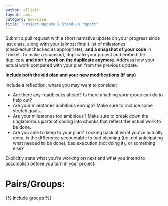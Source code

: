 ```yaml
---
author: elliott
layout: post
category: exercise
title: "Project Update & Stand-up report"
---
```


Submit a pull request with a short narrative update on your progress since last class,
along with your (almost final!) list of milestones (checked/unchecked as appropriate), **and a snapshot of your code** in
Trinket. To make a snapshot, duplicate your project and embed the duplicate **and don't work on the duplicate anymore**.  Address how your actual work compared with your plan from the previous update.

**Include both the old plan and your new modifications (if any)**

Include a reflection, where you may want to consider:

* Are there any roadblocks ahead?  Is there anything your group can do to help out?
* Are your milestones ambitious enough?  Make sure to include some stretch goals.
* Are your milestones too ambitious?  Make sure to break down the unglamorous parts of coding
into chunks that reflect the actual work to be done.
* Are you able to keep to your plan?  Looking back at what you've actually done, is the difference
accountable to bad planning (i.e. not anticipating what needed to be done), bad execution (not doing it), or
something else?

Explicitly state what you're working on next and what you intend to accomplish before you turn in your project.

# Pairs/Groups:

{% include groups %}